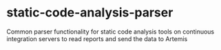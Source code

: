 # static-code-analysis-parser
Common parser functionality for static code analysis tools on continuous integration servers to read reports and send the data to Artemis
